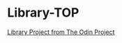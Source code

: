 # Library-TOP

[Library Project from The Odin Project](https://michaelhalaj.github.io/Library-TOP/)
